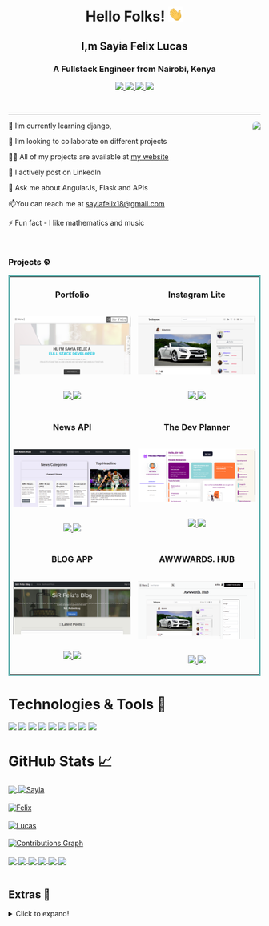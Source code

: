 
<!-- [![Header](https://github.com/SayiaFelix/SayiaFelix/blob/main/logo.png?raw=true "Header")](https://sirfelix-portfolio.herokuapp.com/) -->
<h1 align="center"> Hello Folks! <img src="https://github.com/SayiaFelix/SayiaFelix/blob/main/wave.gif?raw=true" width="30"></h1>
<h2 align="center">I,m Sayia Felix Lucas</h2>
<h3 align="center">A Fullstack Engineer from Nairobi, Kenya</h3>

 
<p align="center">
  <a href="https://sirfelix-portfolio.herokuapp.com/" target="_blank">
    <img src="https://img.shields.io/static/v1?label=|&message=WEBSITE&color=ff&style=plastic&logo=realm&logo-color=white"/>
  </a>
  <a href="https://www.linkedin.com/in/sayiafelix/" target="_blank">
    <img src="https://img.shields.io/static/v1?label=|&message=LINKED-IN&color=cdf998&style=plastic&logo=linkedin&logo-color=white"/>
  </a>
  <a href="https://twitter.com/safu_jay" target="_blank">
    <img src="https://img.shields.io/static/v1?label=|&message=TWITTER&color=d18014&style=plastic&logo=twitter&logo-color=white"/>
  </a>
  <a href="cv.pdf" target="_blank" download="cv.pdf">
      <img src="https://img.shields.io/static/v1?label=|&message=RESUME&color=24555f&style=plastic&logo=react&logo-color=white"/>
  </a>
</p>

<br>

<!-- **SayiaFelix/SayiaFelix** is a ✨ _special_ ✨ repository because its `README.md` (this file) appears on your GitHub profile. -->

<hr>
<img style="border-radius:10px;" src="https://c.tenor.com/flflC6GFzO8AAAAd/sultan-alrefaei-programmer.gif" align="right" height="300">


🌱 I’m currently learning django,

👯 I’m looking to collaborate on different projects

👨‍💻 All of my projects are available at [my website](https://sirfelix-portfolio.herokuapp.com/)

📝 I actively post on LinkedIn 

👀 Ask me about AngularJs, Flask and APIs

📫You can reach me at sayiafelix18@gmail.com

⚡ Fun fact  - I like mathematics and music

<br>

### Projects ⚙️
<table bordercolor="#66b2b">
  <tr>
    <td width="50%" valign="top">
      <h3 align="center">Portfolio</h3>
      <br />
        <a target="_blank" href="https://sirfelix-portfolio.herokuapp.com/">
          <img src="images/api.png" width="100%" alt="portfolio"/>
        </a>
      <br />
        <p align="center">
          <br>
           <a href="https://sirfelix-portfolio.herokuapp.com/Sir_Felix_Portfolio" target="_blank">
           <img src="https://img.shields.io/static/v1?label=|&message=REPO&color=f&style=plastic&logo=github&logo-color=white"/>
            </a>
          <a href="https://sirfelix-portfolio.herokuapp.com/" target="_blank">
           <img src="https://img.shields.io/static/v1?label=|&message=WEBSITE&color=cdf998&style=plastic&logo=wordpress&logo-color=white"/>
            </a>
      </p> 
    </td>
    <td width="50%" valign="top">
        <h3 align="center">Instagram Lite</h3>
          <br />
          <a target="_blank" href="https://sir-instalite.herokuapp.com/">
              <img src="images/picmain.png" width="100%" alt="Insta clone"/>
          </a>
          <br />
          <p align="center">
            <br>
          <a href="https://sir-instalite.herokuapp.com/Instagram_lite" target="_blank">
          <img src="https://img.shields.io/static/v1?label=|&message=REPO&color=f&style=plastic&logo=github&logo-color=white"/>
         </a>  
         <a href="https://sir-instalite.herokuapp.com/" target="_blank">
         <img src="https://img.shields.io/static/v1?label=|&message=WEBSITE&color=cdf998&style=plastic&logo=wordpress&logo-color=white"/>
         </a>
        </p>
     </td>
    </tr>
    <tr>
      <td width="50%" valign="top">
        <h3 align="center">News API</h3>
          <br />
        <a target="_blank" href="https://sirfelixnews.herokuapp.com/">
              <img src="images/NEWS.png" width="100%"  alt="NEWS API"/>
          </a>
          <br />
          <p align="center">
        <br>
        <a href="https://sirfelixnews.herokuapp.com/News_API" target="_blank">
        <img src="https://img.shields.io/static/v1?label=|&message=REPO&color=f&style=plastic&logo=github&logo-color=white"/>
        </a> 
      <a href="https://sirfelixnews.herokuapp.com/" target="_blank">
        <img src="https://img.shields.io/static/v1?label=|&message=WEBSITE&color=cdf998&style=plastic&logo=wordpress&logo-color=white"/>
        </a>
        </p>
    </td>
    <td width="50%" valign="top">
      <h3 align="center">The Dev Planner</h3>
        <br />
        <a target="_blank" href="https://the-dev-planner.herokuapp.com/">
          <img src="images/dev.png" width="100%" alt="DEV Planner"/>
        </a>
        <br>
        <p align="center">
          <br>
         <a href="https://the-dev-planner.herokuapp.com/The_Dev_Planner" target="_blank">
        <img src="https://img.shields.io/static/v1?label=|&message=REPO&color=f&style=plastic&logo=github&logo-color=white"/>
        </a>
       <a href="https://the-dev-planner.herokuapp.com/" target="_blank">
       <img src="https://img.shields.io/static/v1?label=|&message=WEBSITE&color=cdf998&style=plastic&logo=wordpress&logo-color=white"/>
       </a>
      </p>  
    </td>
  </tr>
  <tr>
    <td width="50%" valign="top">
        <h3 align="center">BLOG APP</h3>
        <br />
          <a target="_blank" href="https://sirfeliz-blog.herokuapp.com/">
            <img src="images/BLOG.png" width="100%" alt="BLOG APP"/>
          </a>
        <br />
          <p align="center">
            <br>
      <a href="https://sirfeliz-blog.herokuapp.com/Blog_app" target="_blank">
      <img src="https://img.shields.io/static/v1?label=|&message=REPO&color=f&style=plastic&logo=github&logo-color=white"/>
      </a>
      <a href="https://sirfeliz-blog.herokuapp.com/" target="_blank">
      <img src="https://img.shields.io/static/v1?label=|&message=WEBSITE&color=cdf998&style=plastic&logo=wordpress&logo-color=white"/>
       </a>
        </p>
    </td>
    <td width="50%" valign="top">
      <h3 align="center">AWWWARDS. HUB</h3>
        <br />
        <a target="_blank" href="https://sir-awwwards.herokuapp.com/">
          <img src="images/AWARDS.png" width="100%" alt="IP Address Tracker"/>
        </a>
        <br />
        <p align="center">
          <br>
       <a href="https://sir-awwwards.herokuapp.com/Awwwards" target="_blank">
       <img src="https://img.shields.io/static/v1?label=|&message=REPO&color=f&style=plastic&logo=github&logo-color=white"/>
     </a>
      <a href="https://sir-awwwards.herokuapp.com/" target="_blank">
      <img src="https://img.shields.io/static/v1?label=|&message=WEBSITE&color=cdf998&style=plastic&logo=wordpress&logo-color=white"/>
       </a>
      </p>
    </td>
  </tr>
</table>



# Technologies & Tools 🔧
![](https://img.shields.io/badge/Code-HTML5-informational?style=flat&logo=html5&logoColor=white&color=brightgreen)
![](https://img.shields.io/badge/Code-CSS3-informational?style=flat&logo=css3&logoColor=white&color=brightgreen)
![](https://img.shields.io/badge/Code-JavaScript-informational?style=flat&logo=javascript&logoColor=white&color=brightgreen)
![](https://img.shields.io/badge/Code-Python-informational?style=flat&logo=python&logoColor=white&color=brightgreen)
![](https://img.shields.io/badge/Code-Bootstrap-informational?style=flat&logo=bootstrap&logoColor=white&color=brightgreen)
![](https://img.shields.io/badge/Database-PostgressSQL-informational?style=flat&logo=mongodb&logoColor=white&color=brightgreen)
![](https://img.shields.io/badge/Tools-Git-informational?style=flat&logo=git&logoColor=white&color=brightgreen)
![](https://img.shields.io/badge/OS-Linux-informational?style=flat&logo=linux&logoColor=white&color=brightgreen)
![](https://img.shields.io/badge/Editor-VSCode-informational?style=flat&logo=visualstudiocode&logoColor=white&color=brightgreen)
<br>

# GitHub Stats 📈
<a href="https://github.com/SayiaFelix/Sir_Felix_Portfolio">
  <img align="center" src="https://github-readme-stats.vercel.app/api/top-langs/?username=SayiaFelix&hide=less&title_color=d13979&text_color=c9cacc&icon_color=2bbc8a&bg_color=1d1f21&langs_count=3" />
</a>

<a href="https://github.com/SayiaFelix/Instagram_lite">
  <img align="center" src="https://github-readme-stats.vercel.app/api?username=SayiaFelix&count_private=true&show_icons=true&theme=radical&hide_border=true&custom_title=Rahul%20Karda%27s%20Github%20Stats" alt="Sayia" />
</a>
<br><br>

<a href="https://github.com/SayiaFelix/The_Dev_Planner">
  <img align="center" src="https://github-profile-summary-cards.vercel.app/api/cards/profile-details?username=SayiaFelix&theme=radical&hide_border=true)](https://github.com/SayiaFelix" alt="Felix"/>
</a>
<br><br>

<a href="https://github.com/SayiaFelix/News_API">
  <img align="center" src="https://github-readme-streak-stats.herokuapp.com/?user=SayiaFelix&theme=dark" alt="Lucas"/>
</a>
<br><br>

<a href="https://github.com/SayiaFelix/SirFelix-gallery">
  <img align="center" src="https://activity-graph.herokuapp.com/graph?username=SayiaFelix&theme=react-dark&hide_border=true&custom_title=Contribution%20Graph" alt="Contributions Graph"/>
</a>
<br><br>

<a href="https://github.com/SayiaFelix/Awwwards">
  <img align="center" src="https://github-readme-stats.vercel.app/api/pin/?username=SayiaFelix&repo=Awwwards&title_color=ffffff&text_color=c9cacc&icon_color=2bbc8a&bg_color=1d1f21" />
</a> 

<a href="https://github.com/SayiaFelix/Blog_app">
  <img align="center" src="https://github-readme-stats.vercel.app/api/pin/?username=SayiaFelix&repo=Blog_app&title_color=ffffff&text_color=c9cacc&icon_color=2bbc8a&bg_color=1d1f21" />
</a>

<a href="https://github.com/SayiaFelix/MyClub">
  <img align="center" src="https://github-readme-stats.vercel.app/api/pin/?username=SayiaFelix&repo=MyClub&title_color=ffffff&text_color=c9cacc&icon_color=2bbc8a&bg_color=1d1f21" />
</a>

<a href="https://github.com/SayiaFelix/MyClub">
  <img align="center" src="https://github-readme-stats.vercel.app/api/pin/?username=SayiaFelix&repo=MyClub&title_color=ffffff&text_color=c9cacc&icon_color=2bbc8a&bg_color=1d1f21" />
</a>

<a href="https://github.com/SayiaFelix/Password_Locker">
  <img align="center" src="https://github-readme-stats.vercel.app/api/pin/?username=SayiaFelix&repo=Password_Locker&title_color=ffffff&text_color=c9cacc&icon_color=2bbc8a&bg_color=1d1f21" />

<a href="https://github.com/SayiaFelix/Watchlist-practice">
  <img align="center" src="https://github-readme-stats.vercel.app/api/pin/?username=SayiaFelix&repo=Watchlist-practicer&title_color=ffffff&text_color=c9cacc&icon_color=2bbc8a&bg_color=1d1f21" />
</a>
<br><br>


## Extras 📝
  <details>
  <summary>Click to expand!</summary>
  <br>
    <p>
<a href="https://github.com/SayiaFelix?tab=followers">
    <img src="https://img.shields.io/github/followers/SayiaFelix?label=Followers&logo=GitHub&style=for-the-badge" alt="GitHub Followers" />
  </a>
 </p>
 <br>
  <p>
  <img src="https://github-profile-trophy.vercel.app/?username=SayiaFelix&theme=onedark&column=3&margin-w=15&margin-h=15" />
  </p>
  <br>

</details>

   